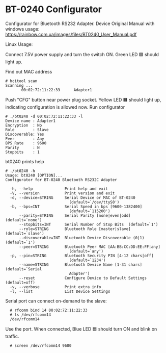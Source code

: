 # BT-0240 Configurator

Configurator for Bluetooth RS232 Adapter.
Device Original Manual with windows usage:
https://rainbow.com.ua/images/files/BT0240_User_Manual.pdf

Linux Usage:

Connect 7.5V power supply and turn the switch ON.
Green LED &#x1f7e9; should light up.

Find out MAC address

    # hcitool scan
    Scanning ...
           00:02:72:11:22:33      Adapter1

Push "CFG" button near power plug socket.
Yellow LED &#x1f7e7; should light up, indicating
configuration is allowed now.
Run configurator

    # ./bt0240 -d 00:02:72:11:22:33 -l
    Device name : Adapter1
    Encryption  : No
    Role        : Slave
    Discoverable: Yes
    Peer        : Any
    BPS Rate    : 9600
    Parity      : N
    Stopbits    : 1

bt0240 prints help

    # ./bt0240 -h
    Usage: bt0240 [OPTION]...
    Configurator for BT-0240 Bluetooth RS232C Adapter

      -h, --help              Print help and exit
      -V, --version           Print version and exit
      -d, --device=STRING     Serial Device or MAC of BT-0240
                                (default=`/dev/ttyS0')
      -b, --bps=INT           Serial Speed in bps [9600-1382400]
                                (default=`115200')
          --parity=STRING     Serial Parity [none|even|odd]  (default=`none')
          --stopbits=INT      Serial Number of Stop Bits  (default=`1')
          --role=STRING       Bluetooth Role [master|slave]  (default=`slave')
          --discoverable=INT  Bluetooth Device Discoverable (0|1)  (default=`1')
          --peer=STRING       Bluetooth Peer MAC [AA:BB:CC:DD:EE:FF|any]
                                (default=`any')
      -p, --pin=STRING        Bluetooth Security PIN [4-12 chars|off]
                                (default=`1234')
          --name=STRING       Bluetooth Device Name [1-31 chars]  (default=`Serial
                                Adapter')
          --reset             Configure Device to Default Settings  (default=off)
      -v, --verbose           Print extra info
      -l, --list              List Device Settings

Serial port can connect on-demand to the slave:

      # rfcomm bind 14 00:02:72:11:22:33
      # ls /dev/rfcomm14
      /dev/rfcomm14

Use the port. When connected, Blue LED &#x1F7E6; should turn ON and blink on traffic.

      # screen /dev/rfcomm14 9600

